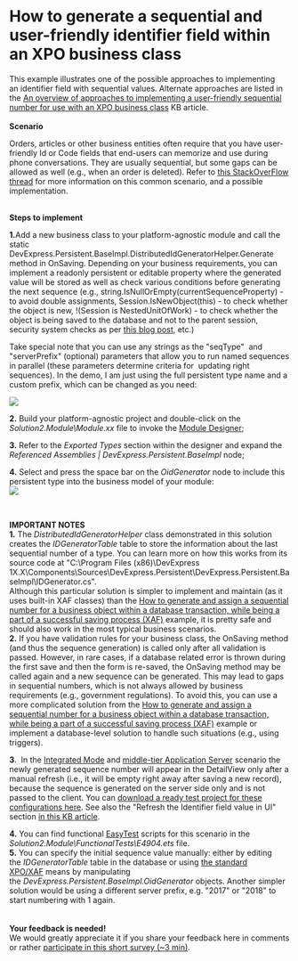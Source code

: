 # How to generate a sequential and user-friendly identifier field within an XPO business class


<p>This example illustrates one of the possible approaches to implementing an identifier field with sequential values. Alternate approaches are listed in the <a href="https://www.devexpress.com/Support/Center/p/T567184">An overview of approaches to implementing a user-friendly sequential number for use with an XPO business class</a> KB article.<strong><br><br>Scenario</strong></p>
<p>Orders, articles or other business entities often require that you have user-friendly Id or Code fields that end-users can memorize and use during phone conversations. They are usually sequential, but some gaps can be allowed as well (e.g., when an order is deleted). Refer to <a href="http://stackoverflow.com/questions/5924499/"><u>this StackOverFlow thread</u></a> for more information on this common scenario, and a possible implementation.<br><br></p>
<p><strong>Steps to implement</strong></p>
<p><strong>1.</strong>Add a new business class to your platform-agnostic module and call the static DevExpress.Persistent.BaseImpl.DistributedIdGeneratorHelper.Generate method in OnSaving. Depending on your business requirements, you can implement a readonly persistent or editable property where the generated value will be stored as well as check various conditions before generating the next sequence (e.g., string.IsNullOrEmpty(currentSequenceProperty) - to avoid double assignments, Session.IsNewObject(this) - to check whether the object is new, !(Session is NestedUnitOfWork) - to check whether the object is being saved to the database and not to the parent session, security system checks as per <a href="http://dennisgaravsky.blogspot.com/2013/03/beware-of-sessiondatalayer-in-middle.html">this blog post</a>, etc.)</p>
<p>Take special note that you can use any strings as the "seqType"  and "serverPrefix" (optional) parameters that allow you to run named sequences in parallel (these parameters determine criteria for  updating right sequences). In the demo, I am just using the full persistent type name and a custom prefix, which can be changed as you need:</p>
<p><img src="https://raw.githubusercontent.com/DevExpress-Examples/how-to-generate-a-sequential-and-user-friendly-identifier-field-within-an-xpo-business-class-e4904/15.2.4+/media/23987c12-512c-11e7-80c0-00155d624807.png"></p>
<p><strong>2.</strong> Build your platform-agnostic project and double-click on the <em>Solution2.Module\Module.xx</em> file to invoke the <a href="http://documentation.devexpress.com/#Xaf/CustomDocument2828"><u>Module Designer</u></a>;</p>
<p><strong>3.</strong> Refer to the <em>Exported Types</em> section within the designer and expand the <em>Referenced Assemblies | DevExpress.Persistent.BaseImpl</em> node;</p>
<p><strong>4.</strong> Select and press the space bar on the <em>OidGenerator</em> node to include this persistent type into the business model of your module:<br><img src="https://raw.githubusercontent.com/DevExpress-Examples/how-to-generate-a-sequential-and-user-friendly-identifier-field-within-an-xpo-business-class-e4904/15.2.4+/media/ea171854-ec1c-11e5-80bf-00155d62480c.png"></p>
<p> </p>
<p><strong>IMPORTANT NOTES</strong><br> <strong>1.</strong> The <em>DistributedIdGeneratorHelper </em>class demonstrated in this solution creates the <em>IDGeneratorTable </em>table to store the information about the last sequential number of a type. You can learn more on how this works from its source code at "C:\Program Files (x86)\DevExpress 1X.X\Components\Sources\DevExpress.Persistent\DevExpress.Persistent.BaseImpl\IDGenerator.cs".<br> Although this particular solution is simpler to implement and maintain (as it uses built-in XAF classes) than the <a href="https://www.devexpress.com/Support/Center/p/E2829">How to generate and assign a sequential number for a business object within a database transaction, while being a part of a successful saving process (XAF)</a> example, it is pretty safe and should also work in the most typical business scenarios.<br><strong>2.</strong> If you have validation rules for your business class, the OnSaving method (and thus the sequence generation) is called only after all validation is passed. However, in rare cases, if a database related error is thrown during the first save and then the form is re-saved, the OnSaving method may be called again and a new sequence can be generated. This may lead to gaps in sequential numbers, which is not always allowed by business requirements (e.g., government regulations). To avoid this, you can use a more complicated solution from the <a href="https://www.devexpress.com/Support/Center/p/E2829">How to generate and assign a sequential number for a business object within a database transaction, while being a part of a successful saving process (XAF)</a> example or implement a database-level solution to handle such situations (e.g., using triggers).</p>
<p><strong>3</strong>.  In the <a href="https://documentation.devexpress.com/#eXpressAppFramework/CustomDocument113436">Integrated Mode</a> and <a href="http://documentation.devexpress.com/#Xaf/CustomDocument3438"><u>middle-tier Application Server</u></a> scenario the newly generated sequence number will appear in the DetailView only after a manual refresh (i.e., it will be empty right away after saving a new record), because the sequence is generated on the server side only and is not passed to the client. You can <a href="https://www.devexpress.com/Support/Center/Attachment/GetAttachmentFile/Attachment/GetAttachment?fileOid=187e7170-8b1b-11e6-80bf-00155d62480c&fileName=E4904_E2829_MiddleTierApplicationServer(Console).zip">download a ready test project for these configurations here</a>. See also the "Refresh the Identifier field value in UI" section <a href="https://www.devexpress.com/Support/Center/p/T567184">in this KB article</a>.</p>
<p><strong>4.</strong> You can find functional <a href="http://documentation.devexpress.com/#Xaf/CustomDocument3206"><u>EasyTest</u></a> scripts for this scenario in the <em>Solution2.Module\FunctionalTests\E4904.ets</em> file.<br><strong>5.</strong> You can specify the initial sequence value manually: either by editing the <em>IDGeneratorTable</em> table in the database or using <a href="https://documentation.devexpress.com/eXpressAppFramework/CustomDocument113711.aspx">the standard XPO/XAF</a> means by manipulating the <em>DevExpress.Persistent.BaseImpl.OidGenerator</em> objects. Another simpler solution would be using a different server prefix, e.g. "2017" or "2018" to start numbering with 1 again.<br><br><br><strong>Your feedback is needed!<br></strong>We would greatly appreciate it if you share your feedback here in comments or rather <a href="https://www.devexpress.com/go/XAF_SequentialNumbers_T567184_Survey.aspx">participate in this short survey (~3 min)</a>.</p>

<br/>


